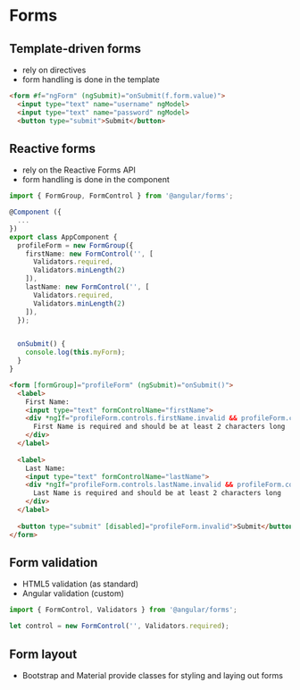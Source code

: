 # Forms

## Template-driven forms
- rely on directives
- form handling is done in the template

```html
<form #f="ngForm" (ngSubmit)="onSubmit(f.form.value)">
  <input type="text" name="username" ngModel>
  <input type="text" name="password" ngModel>
  <button type="submit">Submit</button>
```

## Reactive forms
- rely on the Reactive Forms API
- form handling is done in the component

```typescript
import { FormGroup, FormControl } from '@angular/forms';

@Component ({
  ...
})
export class AppComponent {
  profileForm = new FormGroup({
    firstName: new FormControl('', [
      Validators.required, 
      Validators.minLength(2)
    ]),
    lastName: new FormControl('', [
      Validators.required, 
      Validators.minLength(2)
    ]),
  });


  onSubmit() {
    console.log(this.myForm);
  }
}
```

```html
<form [formGroup]="profileForm" (ngSubmit)="onSubmit()">
  <label>
    First Name:
    <input type="text" formControlName="firstName">
    <div *ngIf="profileForm.controls.firstName.invalid && profileForm.controls.firstName.touched">
      First Name is required and should be at least 2 characters long
    </div>
  </label>
  
  <label>
    Last Name:
    <input type="text" formControlName="lastName">
    <div *ngIf="profileForm.controls.lastName.invalid && profileForm.controls.lastName.touched">
      Last Name is required and should be at least 2 characters long
    </div>
  </label>
  
  <button type="submit" [disabled]="profileForm.invalid">Submit</button>
</form>

```

## Form validation
- HTML5 validation (as standard)
- Angular validation (custom)

```typescript
import { FormControl, Validators } from '@angular/forms';

let control = new FormControl('', Validators.required);
```

## Form layout
- Bootstrap and Material provide classes for styling and laying out forms